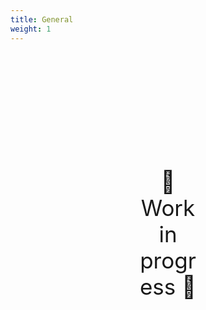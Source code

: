```yaml
---
title: General
weight: 1
---
```

<div style="text-align: center; font-size:2.5em;margin: 200px;">🚧 Work in progress 🚧</div>